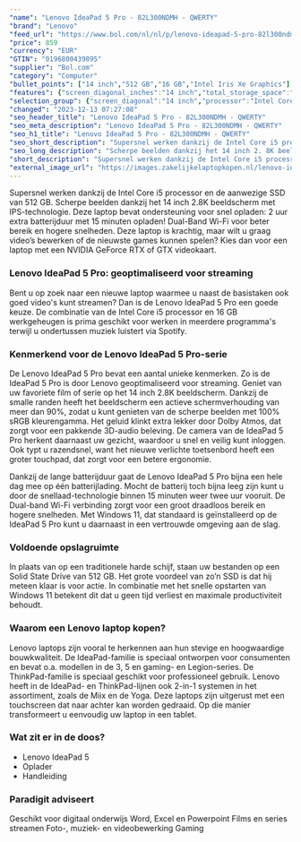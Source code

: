 ```yaml
---
"name": "Lenovo IdeaPad 5 Pro - 82L300NDMH - QWERTY"
"brand": "Lenovo"
"feed_url": "https://www.bol.com/nl/nl/p/lenovo-ideapad-5-pro-82l300ndmh-qwerty/9300000094209710"
"price": 859
"currency": "EUR"
"GTIN": "0196800439895"
"supplier": "Bol.com"
"category": "Computer"
"bullet_points": ["14 inch","512 GB","16 GB","Intel Iris Xe Graphics"]
"features": {"screen_diagonal_inches":"14 inch","total_storage_space":"512 GB","memory_size":"16 GB","graphics_card":"Intel Iris Xe Graphics"}
"selection_group": {"screen_diagonal":"14 inch","processor":"Intel Core i5","changed_price_past_3_days":false,"product_family":"Ideapad"}
"changed": "2023-12-13 07:27:08"
"seo_header_title": "Lenovo IdeaPad 5 Pro - 82L300NDMH - QWERTY"
"seo_meta_description": "Lenovo IdeaPad 5 Pro - 82L300NDMH - QWERTY"
"seo_h1_title": "Lenovo IdeaPad 5 Pro - 82L300NDMH - QWERTY"
"seo_short_description": "Supersnel werken dankzij de Intel Core i5 processor en de aanwezige SSD van 512 GB."
"seo_long_description": "Scherpe beelden dankzij het 14 inch 2. 8K beeldscherm met IPS-technologie. Deze laptop bevat ondersteuning voor snel opladen: 2 uur extra batterijduur met 15 minuten opladen! Dual-Band Wi-Fi voor beter bereik en hogere snelheden. Deze laptop is krachtig, maar wilt u graag video’s bewerken of de nieuwste games kunnen spelen? Kies dan voor een laptop met een NVIDIA GeForce RTX of GTX videokaart. <h3>Lenovo IdeaPad 5 Pro: geoptimaliseerd voor streaming</h3>Bent u op zoek naar een nieuwe laptop waarmee u naast de basistaken ook goed video's kunt streamen? Dan is de Lenovo IdeaPad 5 Pro een goede keuze. De combinatie van de Intel Core i5 processor en 16 GB werkgeheugen is prima geschikt voor werken in meerdere programma's terwijl u ondertussen muziek luistert via Spotify. <h3>Kenmerkend voor de Lenovo IdeaPad 5 Pro-serie</h3>De Lenovo IdeaPad 5 Pro bevat een aantal unieke kenmerken. Zo is de IdeaPad 5 Pro is door Lenovo geoptimaliseerd voor streaming. Geniet van uw favoriete film of serie op het 14 inch 2. 8K beeldscherm. Dankzij de smalle randen heeft het beeldscherm een actieve schermverhouding van meer dan 90%, zodat u kunt genieten van de scherpe beelden met 100% sRGB kleurengamma. Het geluid klinkt extra lekker door Dolby Atmos, dat zorgt voor een pakkende 3D-audio beleving. De camera van de IdeaPad 5 Pro herkent daarnaast uw gezicht, waardoor u snel en veilig kunt inloggen. Ook typt u razendsnel, want het nieuwe verlichte toetsenbord heeft een groter touchpad, dat zorgt voor een betere ergonomie. <p> Dankzij de lange batterijduur gaat de Lenovo IdeaPad 5 Pro bijna een hele dag mee op één batterijlading. Mocht de batterij toch bijna leeg zijn kunt u door de snellaad-technologie binnen 15 minuten weer twee uur vooruit. De Dual-band Wi-Fi verbinding zorgt voor een groot draadloos bereik en hogere snelheden. Met Windows 11, dat standaard is geïnstalleerd op de IdeaPad 5 Pro kunt u daarnaast in een vertrouwde omgeving aan de slag. </p> <h3>Voldoende opslagruimte</h3> <p> In plaats van op een traditionele harde schijf, staan uw bestanden op een Solid State Drive van 512 GB. Het grote voordeel van zo’n SSD is dat hij meteen klaar is voor actie. In combinatie met het snelle opstarten van Windows 11 betekent dit dat u geen tijd verliest en maximale productiviteit behoudt. </p> <h3>Waarom een Lenovo laptop kopen?</h3>Lenovo laptops zijn vooral te herkennen aan hun stevige en hoogwaardige bouwkwaliteit. De IdeaPad-familie is speciaal ontworpen voor consumenten en bevat o. a. modellen in de 3, 5 en gaming- en Legion-series. De ThinkPad-familie is speciaal geschikt voor professioneel gebruik. Lenovo heeft in de IdeaPad- en ThinkPad-lijnen ook 2-in-1 systemen in het assortiment, zoals de Miix en de Yoga. Deze laptops zijn uitgerust met een touchscreen dat naar achter kan worden gedraaid. Op die manier transformeert u eenvoudig uw laptop in een tablet. <h3>Wat zit er in de doos?</h3> <ul> <li>Lenovo IdeaPad 5</li> <li>Oplader</li> <li>Handleiding</li> </ul> <h3>Paradigit adviseert</h3> Geschikt voor digitaal onderwijs Word, Excel en Powerpoint Films en series streamen Foto-, muziek- en videobewerking Gaming"
"short_description": "Supersnel werken dankzij de Intel Core i5 processor en de aanwezige SSD van 512 GB. Scherpe beelden dankzij het 14 inch 2.8K beeldscherm met IPS-technologie. Deze laptop bevat ondersteuning voor snel opladen: 2 uur extra batterijduur met 15 minuten opladen! Dual-Band Wi-Fi voor beter bereik en hogere snelheden. Deze laptop is krachtig, maar wilt u graag video’s bewerken of de nieuwste games kunnen spelen? Kies dan voor een laptop met een NVIDIA GeForce RTX of GTX videokaart. Lenovo IdeaPad 5 Pro: geoptimaliseerd voor streaming Bent u op zoek naar een nieuwe laptop waarmee u naast de basistaken ook goed video's kunt streamen? Dan is de Lenovo IdeaPad 5 Pro een goede keuze. De combinatie van de Intel Core i5 processor en 16 GB werkgeheugen is prima geschikt voor werken in meerdere programma's terwijl u ondertussen muziek luistert via Spotify. Kenmerkend voor de Lenovo IdeaPad 5 Pro-serie De Lenovo IdeaPad 5 Pro bevat een aantal unieke kenmerken. Zo is de IdeaPad 5 Pro is door Lenovo geoptimaliseerd voor streaming. Geniet van uw favoriete film of serie op het 14 inch 2.8K beeldscherm. Dankzij de smalle randen heeft het beeldscherm een actieve schermverhouding van meer dan 90%, zodat u kunt genieten van de scherpe beelden met 100% sRGB kleurengamma. Het geluid klinkt extra lekker door Dolby Atmos, dat zorgt voor een pakkende 3D-audio beleving. De camera van de IdeaPad 5 Pro herkent daarnaast uw gezicht, waardoor u snel en veilig kunt inloggen. Ook typt u razendsnel, want het nieuwe verlichte toetsenbord heeft een groter touchpad, dat zorgt voor een betere ergonomie. Dankzij de lange batterijduur gaat de Lenovo IdeaPad 5 Pro bijna een hele dag mee op één batterijlading. Mocht de batterij toch bijna leeg zijn kunt u door de snellaad-technologie binnen 15 minuten weer twee uur vooruit. De Dual-band Wi-Fi verbinding zorgt voor een groot draadloos bereik en hogere snelheden. Met Windows 11, dat standaard is geïnstalleerd op de IdeaPad 5 Pro kunt u daarnaast in een vertrouwde omgeving aan de slag. Voldoende opslagruimte In plaats van op een traditionele harde schijf, staan uw bestanden op een Solid State Drive van 512 GB. Het grote voordeel van zo’n SSD is dat hij meteen klaar is voor actie. In combinatie met het snelle opstarten van Windows 11 betekent dit dat u geen tijd verliest en maximale productiviteit behoudt. Waarom een Lenovo laptop kopen? Lenovo laptops zijn vooral te herkennen aan hun stevige en hoogwaardige bouwkwaliteit. De IdeaPad-familie is speciaal ontworpen voor consumenten en bevat o.a. modellen in de 3, 5 en gaming- en Legion-series. De ThinkPad-familie is speciaal geschikt voor professioneel gebruik. Lenovo heeft in de IdeaPad- en ThinkPad-lijnen ook 2-in-1 systemen in het assortiment, zoals de Miix en de Yoga. Deze laptops zijn uitgerust met een touchscreen dat naar achter kan worden gedraaid. Op die manier transformeert u eenvoudig uw laptop in een tablet. Wat zit er in de doos? Lenovo IdeaPad 5 Oplader Handleiding Paradigit adviseert Geschikt voor digitaal onderwijs Word, Excel en Powerpoint Films en series streamen Foto-, muziek- en videobewerking Gaming"
"external_image_url": "https://images.zakelijkelaptopkopen.nl/lenovo-ideapad-5-pro-82l300ndmh-qwerty.webp"
---
```


Supersnel werken dankzij de Intel Core i5 processor en de aanwezige SSD van 512 GB. Scherpe beelden dankzij het 14 inch 2.8K beeldscherm met IPS-technologie. Deze laptop bevat ondersteuning voor snel opladen: 2 uur extra batterijduur met 15 minuten opladen! Dual-Band Wi-Fi voor beter bereik en hogere snelheden. Deze laptop is krachtig, maar wilt u graag video’s bewerken of de nieuwste games kunnen spelen? Kies dan voor een laptop met een NVIDIA GeForce RTX of GTX videokaart. <h3>Lenovo IdeaPad 5 Pro: geoptimaliseerd voor streaming</h3>Bent u op zoek naar een nieuwe laptop waarmee u naast de basistaken ook goed video's kunt streamen? Dan is de Lenovo IdeaPad 5 Pro een goede keuze. De combinatie van de Intel Core i5 processor en 16 GB werkgeheugen is prima geschikt voor werken in meerdere programma's terwijl u ondertussen muziek luistert via Spotify. <h3>Kenmerkend voor de Lenovo IdeaPad 5 Pro-serie</h3>De Lenovo IdeaPad 5 Pro bevat een aantal unieke kenmerken. Zo is de IdeaPad 5 Pro is door Lenovo geoptimaliseerd voor streaming. Geniet van uw favoriete film of serie op het 14 inch 2.8K beeldscherm. Dankzij de smalle randen heeft het beeldscherm een actieve schermverhouding van meer dan 90%, zodat u kunt genieten van de scherpe beelden met 100% sRGB kleurengamma. Het geluid klinkt extra lekker door Dolby Atmos, dat zorgt voor een pakkende 3D-audio beleving. De camera van de IdeaPad 5 Pro herkent daarnaast uw gezicht, waardoor u snel en veilig kunt inloggen. Ook typt u razendsnel, want het nieuwe verlichte toetsenbord heeft een groter touchpad, dat zorgt voor een betere ergonomie. <p> Dankzij de lange batterijduur gaat de Lenovo IdeaPad 5 Pro bijna een hele dag mee op één batterijlading. Mocht de batterij toch bijna leeg zijn kunt u door de snellaad-technologie binnen 15 minuten weer twee uur vooruit. De Dual-band Wi-Fi verbinding zorgt voor een groot draadloos bereik en hogere snelheden. Met Windows 11, dat standaard is geïnstalleerd op de IdeaPad 5 Pro kunt u daarnaast in een vertrouwde omgeving aan de slag. </p> <h3>Voldoende opslagruimte</h3> <p> In plaats van op een traditionele harde schijf, staan uw bestanden op een Solid State Drive van 512 GB. Het grote voordeel van zo’n SSD is dat hij meteen klaar is voor actie. In combinatie met het snelle opstarten van Windows 11 betekent dit dat u geen tijd verliest en maximale productiviteit behoudt. </p> <h3>Waarom een Lenovo laptop kopen?</h3>Lenovo laptops zijn vooral te herkennen aan hun stevige en hoogwaardige bouwkwaliteit. De IdeaPad-familie is speciaal ontworpen voor consumenten en bevat o.a. modellen in de 3, 5 en gaming- en Legion-series. De ThinkPad-familie is speciaal geschikt voor professioneel gebruik. Lenovo heeft in de IdeaPad- en ThinkPad-lijnen ook 2-in-1 systemen in het assortiment, zoals de Miix en de Yoga. Deze laptops zijn uitgerust met een touchscreen dat naar achter kan worden gedraaid. Op die manier transformeert u eenvoudig uw laptop in een tablet. <h3>Wat zit er in de doos?</h3> <ul> <li>Lenovo IdeaPad 5</li> <li>Oplader</li> <li>Handleiding</li> </ul> <h3>Paradigit adviseert</h3> Geschikt voor digitaal onderwijs Word, Excel en Powerpoint Films en series streamen Foto-, muziek- en videobewerking Gaming